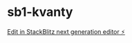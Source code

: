 # sb1-kvanty

[Edit in StackBlitz next generation editor ⚡️](https://stackblitz.com/~/github.com/moeinrahimi1/sb1-kvanty)